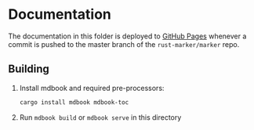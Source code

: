 # Documentation

The documentation in this folder is deployed to [GitHub Pages](https://pages.github.com/) whenever a commit is pushed to the master branch of the `rust-marker/marker` repo.

## Building

1. Install mdbook and required pre-processors:
    ```sh
    cargo install mdbook mdbook-toc
    ```
2. Run `mdbook build` or `mdbook serve` in this directory
